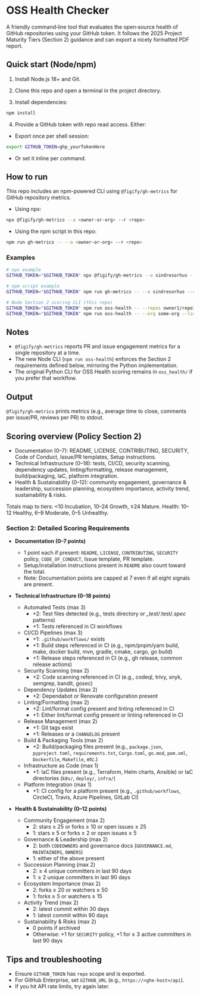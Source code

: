 # OSS Health Checker

A friendly command‑line tool that evaluates the open‑source health of GitHub repositories using your GitHub token. It follows the 2025 Project Maturity Tiers (Section 2) guidance and can export a nicely formatted PDF report.

## Quick start (Node/npm)

1) Install Node.js 18+ and Git.

2) Clone this repo and open a terminal in the project directory.

3) Install dependencies:

```bash
npm install
```

4) Provide a GitHub token with repo read access. Either:

- Export once per shell session:

```bash
export GITHUB_TOKEN=ghp_yourTokenHere
```

- Or set it inline per command.

## How to run

This repo includes an npm-powered CLI using `@figify/gh-metrics` for GitHub repository metrics.

- Using npx:

```bash
npx @figify/gh-metrics --a <owner-or-org> --r <repo>
```

- Using the npm script in this repo:

```bash
npm run gh-metrics -- --a <owner-or-org> --r <repo>
```

### Examples

```bash
# npx example
GITHUB_TOKEN="$GITHUB_TOKEN" npx @figify/gh-metrics --a sindresorhus --r ora

# npm script example
GITHUB_TOKEN="$GITHUB_TOKEN" npm run gh-metrics -- --a sindresorhus --r ora

# Node Section 2 scoring CLI (this repo)
GITHUB_TOKEN="$GITHUB_TOKEN" npm run oss-health -- --repos owner1/repo1 owner2/repo2 --format json --details
GITHUB_TOKEN="$GITHUB_TOKEN" npm run oss-health -- --org some-org --limit 10 --format table
```

## Notes

- `@figify/gh-metrics` reports PR and issue engagement metrics for a single repository at a time.
- The new Node CLI (`npm run oss-health`) enforces the Section 2 requirements defined below, mirroring the Python implementation.
- The original Python CLI for OSS Health scoring remains in `oss_health/` if you prefer that workflow.

## Output

`@figify/gh-metrics` prints metrics (e.g., average time to close, comments per issue/PR, reviews per PR) to stdout.

## Scoring overview (Policy Section 2)

- Documentation (0–7): README, LICENSE, CONTRIBUTING, SECURITY, Code of Conduct, Issue/PR templates, Setup instructions.
- Technical Infrastructure (0–18): tests, CI/CD, security scanning, dependency updates, linting/formatting, release management, build/packaging, IaC, platform integration.
- Health & Sustainability (0–12): community engagement, governance & leadership, succession planning, ecosystem importance, activity trend, sustainability & risks.

Totals map to tiers: <10 Incubation, 10–24 Growth, ≥24 Mature. Health: 10–12 Healthy, 6–9 Moderate, 0–5 Unhealthy.

### Section 2: Detailed Scoring Requirements

- **Documentation (0–7 points)**
  - 1 point each if present: `README`, `LICENSE`, `CONTRIBUTING`, `SECURITY` policy, `CODE_OF_CONDUCT`, Issue template, PR template.
  - Setup/installation instructions present in `README` also count toward the total.
  - Note: Documentation points are capped at 7 even if all eight signals are present.

- **Technical Infrastructure (0–18 points)**
  - Automated Tests (max 3)
    - +2: Test files detected (e.g., tests directory or *_test/*.test/*.spec* patterns)
    - +1: Tests referenced in CI workflows
  - CI/CD Pipelines (max 3)
    - +1: `.github/workflows/` exists
    - +1: Build steps referenced in CI (e.g., npm/pnpm/yarn build, make, docker build, mvn, gradle, cmake, cargo, go build)
    - +1: Release steps referenced in CI (e.g., gh release, common release actions)
  - Security Scanning (max 2)
    - +2: Code scanning referenced in CI (e.g., codeql, trivy, snyk, semgrep, bandit, gosec)
  - Dependency Updates (max 2)
    - +2: Dependabot or Renovate configuration present
  - Linting/Formatting (max 2)
    - +2: Lint/format config present and linting referenced in CI
    - +1: Either lint/format config present or linting referenced in CI
  - Release Management (max 2)
    - +1: Git tags exist
    - +1: Releases or a `CHANGELOG` present
  - Build & Packaging Tools (max 2)
    - +2: Build/packaging files present (e.g., `package.json`, `pyproject.toml`, `requirements.txt`, `Cargo.toml`, `go.mod`, `pom.xml`, `Dockerfile`, `Makefile`, etc.)
  - Infrastructure as Code (max 1)
    - +1: IaC files present (e.g., Terraform, Helm charts, Ansible) or IaC directories (`k8s/`, `deploy/`, `infra/`)
  - Platform Integration (max 1)
    - +1: CI config for a platform present (e.g., `.github/workflows`, CircleCI, Travis, Azure Pipelines, GitLab CI)

- **Health & Sustainability (0–12 points)**
  - Community Engagement (max 2)
    - 2: stars ≥ 25 or forks ≥ 10 or open issues ≥ 25
    - 1: stars ≥ 5 or forks ≥ 2 or open issues ≥ 5
  - Governance & Leadership (max 2)
    - 2: both `CODEOWNERS` and governance docs (`GOVERNANCE.md`, `MAINTAINERS`, `OWNERS`)
    - 1: either of the above present
  - Succession Planning (max 2)
    - 2: ≥ 4 unique committers in last 90 days
    - 1: ≥ 2 unique committers in last 90 days
  - Ecosystem Importance (max 2)
    - 2: forks ≥ 20 or watchers ≥ 50
    - 1: forks ≥ 5 or watchers ≥ 15
  - Activity Trend (max 2)
    - 2: latest commit within 30 days
    - 1: latest commit within 90 days
  - Sustainability & Risks (max 2)
    - 0 points if archived
    - Otherwise: +1 for `SECURITY` policy, +1 for ≥ 3 active committers in last 90 days

## Tips and troubleshooting

- Ensure `GITHUB_TOKEN` has `repo` scope and is exported.
- For GitHub Enterprise, set `GITHUB_URL` (e.g., `https://<ghe-host>/api`).
- If you hit API rate limits, try again later.
